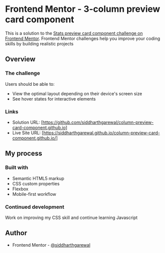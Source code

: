 # Frontend Mentor - 3-column preview card component

This is a solution to the [Stats preview card component challenge on Frontend Mentor](https://www.frontendmentor.io/challenges/3column-preview-card-component-pH92eAR2-). Frontend Mentor challenges help you improve your coding skills by building realistic projects

## Overview

### The challenge

Users should be able to:

- View the optimal layout depending on their device's screen size
- See hover states for interactive elements

### Links

- Solution URL: [https://github.com/siddharthgarewal/column-preview-card-component.github.io]
- Live Site URL: [https://siddharthgarewal.github.io/column-preview-card-component.github.io/]

## My process

### Built with

- Semantic HTML5 markup
- CSS custom properties
- Flexbox
- Mobile-first workflow

### Continued development

Work on improving my CSS skill and continue learning Javascript

## Author

- Frontend Mentor - [@siddharthgarewal](https://www.frontendmentor.io/profile/siddharthgarewal)
